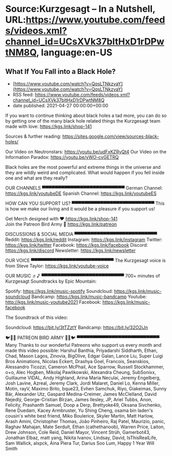 # Source:Kurzgesagt – In a Nutshell, URL:https://www.youtube.com/feeds/videos.xml?channel_id=UCsXVk37bltHxD1rDPwtNM8Q, language:en-US

## What If You Fall into a Black Hole?
 - [https://www.youtube.com/watch?v=QqsLTNkzvaY](https://www.youtube.com/watch?v=QqsLTNkzvaY)
 - RSS feed: https://www.youtube.com/feeds/videos.xml?channel_id=UCsXVk37bltHxD1rDPwtNM8Q
 - date published: 2021-04-27 00:00:00+00:00

If you want to continue thinking about black holes a tad more, you can do so by getting one of the many black hole related things the Kurzgesagt team made with love: 
https://kgs.link/shop-141

Sources & further reading:
https://sites.google.com/view/sources-black-holes/

Our Video on Neutronstars: https://youtu.be/udFxKZRyQt4
Our Video on the Information Paradox: https://youtu.be/yWO-cvGETRQ

Black holes are the most powerful and extreme things in the universe and they are wildly weird and complicated. What would happen if you fell inside one and what are they really?

OUR CHANNELS
▀▀▀▀▀▀▀▀▀▀▀▀▀▀▀▀▀▀▀▀▀▀▀▀▀▀
German Channel: https://kgs.link/youtubeDE 
Spanish Channel: https://kgs.link/youtubeES 


HOW CAN YOU SUPPORT US?
▀▀▀▀▀▀▀▀▀▀▀▀▀▀▀▀▀▀▀▀▀▀▀▀▀▀
This is how we make our living and it would be a pleasure if you support us!

Get Merch designed with ❤ https://kgs.link/shop-141  
Join the Patreon Bird Army 🐧  https://kgs.link/patreon  


DISCUSSIONS & SOCIAL MEDIA
▀▀▀▀▀▀▀▀▀▀▀▀▀▀▀▀▀▀▀▀▀▀▀▀▀▀
Reddit:            https://kgs.link/reddit
Instagram:     https://kgs.link/instagram
Twitter:           https://kgs.link/twitter
Facebook:      https://kgs.link/facebook
Discord:          https://kgs.link/discord
Newsletter:    https://kgs.link/newsletter


OUR VOICE
▀▀▀▀▀▀▀▀▀▀▀▀▀▀▀▀▀▀▀▀▀▀▀▀▀▀
The Kurzgesagt voice is from 
Steve Taylor:  https://kgs.link/youtube-voice


OUR MUSIC ♬♪
▀▀▀▀▀▀▀▀▀▀▀▀▀▀▀▀▀▀▀▀▀▀▀▀▀▀
700+ minutes of Kurzgesagt Soundtracks by Epic Mountain:

Spotify:            https://kgs.link/music-spotify
Soundcloud:   https://kgs.link/music-soundcloud
Bandcamp:     https://kgs.link/music-bandcamp
Youtube:          http://kgs.link/music-youtube2021
Facebook:       https://kgs.link/music-facebook

The Soundtrack of this video:

Soundcloud:   https://bit.ly/3tTZztY
Bandcamp:     https://bit.ly/32O2iJn


🐦🐧🐤 PATREON BIRD ARMY 🐤🐧🐦
▀▀▀▀▀▀▀▀▀▀▀▀▀▀▀▀▀▀▀▀▀▀▀▀▀▀
Many Thanks to our wonderful Patreons who support us every month and made this video possible:
Harshul Banthia, Priyadarshi Siddharth, Ethan, Chad, Mason Lagos, Zinovia, BigOlive, Edgar Galan, Lance Liu, Super Luigi Bros Animations, Nicolas Eckert, Drashya Goel, Francois, Seanskios, Alessandro Ticozzi, Cameron McPhail, Ace Sparrow, Russell Stockhammer, o+o, Alec Hogben, Mikolaj Pawlikowski, Alexandra Cheung, SubSonixx, Guillaume VIDAL, Andy Highland, Arina Maria Neculai, Jeremy Engelberg, Josh Lavine, Azreal, Jeremy Clark, Jordi Malaret, Daniel Lo, Kenna Miller, Motin, rayV, Maximo Brito, bque23, Evhen Samchuk, Riyo, Giakeimas, Sunny Bär, Alexander Utz, Gaspard Medina-Creimer, James McClelland, David Nejedlý, George-Cristian Bîrzan, James Ilesley, JP, Ariel Tubbs, Anon, Felicity, Prashanth Samuel, Doop a Derp, Brettyoke49, Oksana Sivchenko, Rene Duedam, Kacey Armbruster, Yu Shing Cheng, osama bin laden's cousin's white best friend, Miko Boulerice, Skyler Martin, Matt Harlow, Arash Amini, Christopher Thomas, João Pinheiro, Raj Patel, Maurizio, panic, Raghav Mahajan, Mate Serdult, Ethan (cathethanoob), Warren Price, Laiton, Drew Johnson, Cole Reid, Daniel Mayor, Vincent Strüh, Gamerbot43, Jonathan Elbaz, matt yang, Nikita Ivanov, Lindsay, David, IsThisRealLife, Sam Wallick, alxpck, Aina Piera Tur, Darius Soo Lum, Happy 1 Year Will Smith

